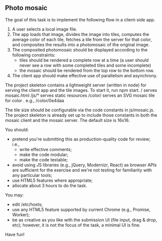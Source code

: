 Photo mosaic
------------

The goal of this task is to implement the following flow in a client-side app.
1. A user selects a local image file.
2. The app loads that image, divides the image into tiles, computes the average
   color of each tile, fetches a tile from the server for that color, and
   composites the results into a photomosaic of the original image.
3. The composited photomosaic should be displayed according to the following
   constraints:
    - tiles should be rendered a complete row at a time (a user should never
      see a row with some completed tiles and some incomplete)
    - the mosaic should be rendered from the top row to the bottom row.
4. The client app should make effective use of parallelism and asynchrony.

The project skeleton contains a lightweight server (written in node) for
serving the client app and the tile images. To start it, run npm start.
  /              serves mosaic.html
  /js/*          serves static resources
  /color/<hex>   serves an SVG mosaic tile for color <hex>.  e.g., /color/0e4daa

The tile size should be configurable via the code constants in js/mosaic.js.
The project skeleton is already set up to include those constants in both the
mosaic client and the mosaic server.  The default size is 16x16.

You should:
 - pretend you're submitting this as production-quality code for review; i.e.,
   - write effective comments; 
   - make the code modular;
   - make the code testable;
 - avoid using JS libraries (e.g., jQuery, Modernizr, React) as browser APIs
   are sufficient for the exercise and we're not testing for familiarity with
   any particular tools;
 - use HTML5 features where appropriate;
 - allocate about 3 hours to do the task.

You may:
 - edit /etc/hosts;
 - use any HTML5 feature supported by current Chrome (e.g., Promise, Worker);
 - be as creative as you like with the submission UI (file input, drag & drop,
   etc); however, it is not the focus of the task, a minimal UI is fine.

Have fun!